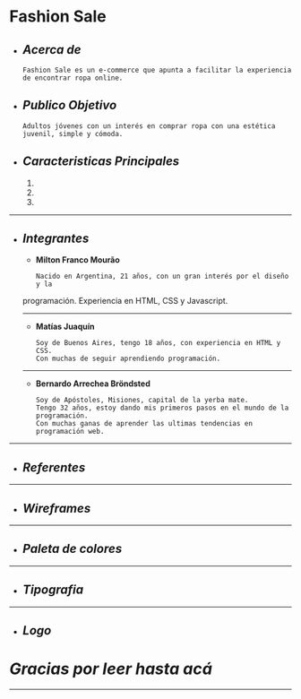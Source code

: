 # Fashion Sale
+ ## ___Acerca de___
    ```
    Fashion Sale es un e-commerce que apunta a facilitar la experiencia de encontrar ropa online.
    
+ ## ___Publico Objetivo___
    ```
    Adultos jóvenes con un interés en comprar ropa con una estética juvenil, simple y cómoda.

+ ## ___Caracteristicas Principales___
    1. 
    2. 
    3. 
___
+ ## ___Integrantes___

	 - __Milton Franco Mourão__
        ```
        Nacido en Argentina, 21 años, con un gran interés por el diseño y la
	programación. Experiencia en HTML, CSS y Javascript.
    ___
    - __Matías Juaquín__

        ```
        Soy de Buenos Aires, tengo 18 años, con experiencia en HTML y CSS. 
        Con muchas de seguir aprendiendo programación.
    ___


   - __Bernardo Arrechea Bröndsted__

        ```
        Soy de Apóstoles, Misiones, capital de la yerba mate. 
        Tengo 32 años, estoy dando mis primeros pasos en el mundo de la programación. 
        Con muchas ganas de aprender las ultimas tendencias en programación web.
___

+ ## ___Referentes___

___


+ ## ___Wireframes___

___


+ ## ___Paleta de colores___
    
___
+ ## ___Tipografia___

___
+ ## ___Logo___


# ***Gracias por leer hasta acá***
___
